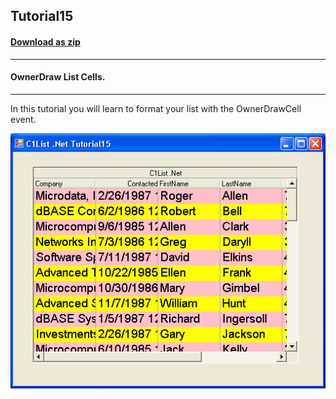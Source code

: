 ## Tutorial15
#### [Download as zip](https://grapecity.github.io/DownGit/#/home?url=https://github.com/GrapeCity/ComponentOne-WinForms-Samples/tree/master/NetFramework\List\CS\Tutorials\Tutorial15)
____
#### OwnerDraw List Cells.
____
In this tutorial you will learn to format your list with the OwnerDrawCell event.

![screenshot](screenshot.PNG)
